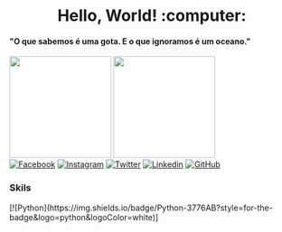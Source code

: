 <h1 align="center"> Hello, World! :computer:</h1>
<h4 align="left"> "O que sabemos é uma gota. E o que ignoramos é um oceano." </h3>

<img height="180em" src="https://github-readme-stats.vercel.app/api?username=joaoluizramos96&show_icons=true&theme=tokyonight"/> <img height="180em" src="https://github-readme-stats.vercel.app/api/top-langs/?username=joaoluizramos96&layout=compact&theme=tokyonight"/>
<br />
[![Facebook](https://img.shields.io/badge/Facebook-1877F2?style=for-the-badge&logo=facebook&logoColor=white)](https://fb.com/joaoluizramos96)
[![Instagram](https://img.shields.io/badge/Instagram-E4405F?style=for-the-badge&logo=instagram&logoColor=white)](https://instagr.am/joaoluizramos96)
[![Twitter](https://img.shields.io/badge/Twitter-1DA1F2?style=for-the-badge&logo=twitter&logoColor=white)](https://twitter.com/joaoluizramos96)
[![Linkedin](https://img.shields.io/badge/LinkedIn-0077B5?style=for-the-badge&logo=linkedin&logoColor=white)](https://linkedin.com/in/joaoluizramos96)
[![GitHub](https://img.shields.io/badge/GitHub-100000?style=for-the-badge&logo=github&logoColor=white)](https://github.com/joaoluizramos96)
<br />
<h3 align="left"> Skils </h3>
[![Python](https://img.shields.io/badge/Python-3776AB?style=for-the-badge&logo=python&logoColor=white)]
